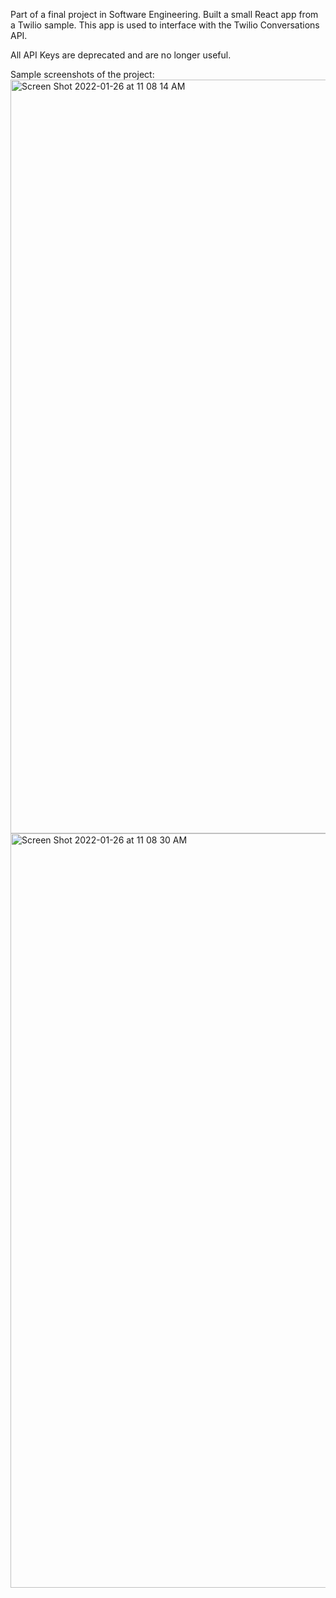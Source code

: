 Part of a final project in Software Engineering. Built a small React app from a Twilio sample. This app is used to interface with the Twilio Conversations API.

All API Keys are deprecated and are no longer useful.

Sample screenshots of the project:
<img width="1206" alt="Screen Shot 2022-01-26 at 11 08 14 AM" src="https://user-images.githubusercontent.com/43753006/151201026-ccb115db-15e4-4d08-b0e4-c3f4700e0f7f.png">
<img width="1207" alt="Screen Shot 2022-01-26 at 11 08 30 AM" src="https://user-images.githubusercontent.com/43753006/151201034-0fdd0ce3-775c-404f-bd82-5a2e648dabde.png">
